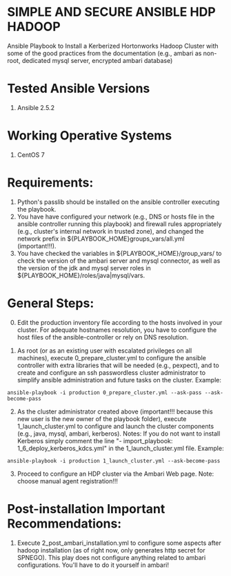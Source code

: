 # SIMPLE AND SECURE ANSIBLE HDP HADOOP
Ansible Playbook to Install a Kerberized Hortonworks Hadoop Cluster with some of the good practices from the documentation (e.g., ambari as non-root, dedicated mysql server, encrypted ambari database)

# Tested Ansible Versions
1) Ansible 2.5.2

# Working Operative Systems
1) CentOS 7

# Requirements:

1) Python's passlib should be installed on the ansible controller executing the playbook.
2) You have have configured your network (e.g., DNS or hosts file in the ansible controller running this playbook) and firewall rules appropriately (e.g., cluster's internal network in trusted zone), and changed the network prefix in ${PLAYBOOK_HOME}groups_vars/all.yml (important!!!).
3) You have checked the variables in ${PLAYBOOK_HOME}/group_vars/ to check the version of the ambari server and mysql connector, as well as the version of the jdk and mysql server roles in ${PLAYBOOK_HOME}/roles/java|mysql/vars.

# General Steps:

0) Edit the production inventory file according to the hosts involved in your cluster. For adequate hostnames resolution, you have to configure the host files of the ansible-controller or rely on DNS resolution.

1) As root (or as an existing user with escalated privileges on all machines), execute 0_prepare_cluster.yml to configure the ansible controller with extra libraries that will be needed (e.g., pexpect), and to create and configure an ssh passwordless cluster administrator to simplify ansible administration and future tasks on the cluster. Example:

```
ansible-playbook -i production 0_prepare_cluster.yml --ask-pass --ask-become-pass
```

2) As the cluster administrator created above (important!!! because this new user is the new owner of the playbook folder), execute 1_launch_cluster.yml to configure and launch the cluster components (e.g., java, mysql, ambari, kerberos). Notes: If you do not want to install Kerberos simply comment the line "- import_playbook: 1_6_deploy_kerberos_kdcs.yml" in the 1_launch_cluster.yml file. Example:

```
ansible-playbook -i production 1_launch_cluster.yml --ask-become-pass
```

3) Proceed to configure an HDP cluster via the Ambari Web page. Note: choose manual agent registration!!!

# Post-installation Important Recommendations:

1) Execute 2_post_ambari_installation.yml to configure some aspects after hadoop installation (as of right now, only generates http secret for SPNEGO). This play does not configure anything related to ambari configurations. You'll have to do it yourself in ambari!

